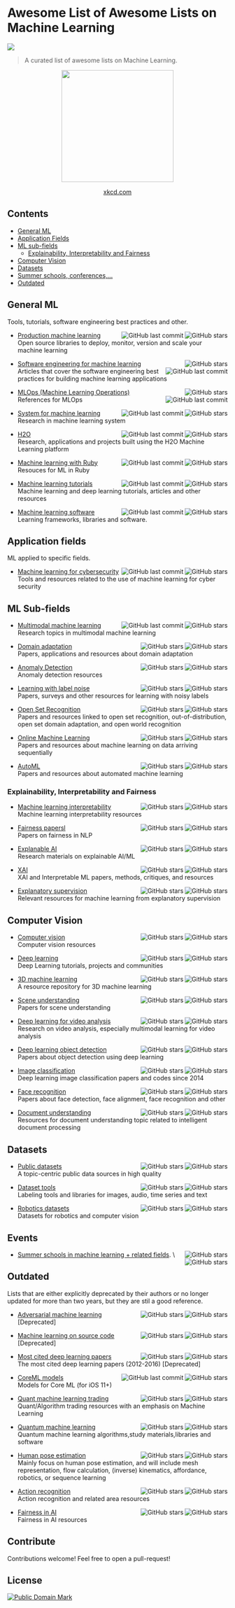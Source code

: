 # Awesome List of Awesome Lists on Machine Learning
<a href="https://github.com/sindresorhus/awesome"><img src="https://cdn.rawgit.com/sindresorhus/awesome/d7305f38d29fed78fa85652e3a63e154dd8e8829/media/badge.svg"/></a>

> A curated list of awesome lists on Machine Learning.

<div align="center">
<img src="https://imgs.xkcd.com/comics/machine_learning.png" width="256"/>

[xkcd.com](https://xkcd.com)
</div>

## Contents

- [General ML](#general-ml)
- [Application Fields](#application-fields)
- [ML sub-fields](#ml-sub-fields)
  - [Explainability, Interpretability and Fairness](#explainability-interpretability-and-fairness)
- [Computer Vision](#computer-vision)
- [Datasets](#datasets)
- [Summer schools, conferences,...](#events)
- [Outdated](#outdated)


## General ML

Tools, tutorials, software engineering best practices and other.

* [Production machine learning](https://github.com/EthicalML/awesome-production-machine-learning)
  <img align="right" src="https://img.shields.io/github/stars/EthicalML/awesome-production-machine-learning" alt="GitHub stars">
  <img align="right" src="https://img.shields.io/github/last-commit/EthicalML/awesome-production-machine-learning" alt="GitHub last commit">\
  Open source libraries to deploy, monitor, version and scale your machine learning

* [Software engineering for machine learning ](https://github.com/SE-ML/awesome-seml)
  <img align="right" src="https://img.shields.io/github/stars/SE-ML/awesome-seml" alt="GitHub stars">
  <img align="right" src="https://img.shields.io/github/last-commit/SE-ML/awesome-seml" alt="GitHub last commit">\
  Articles that cover the software engineering best practices for building machine learning applications

* [MLOps (Machine Learning Operations)](https://github.com/visenger/awesome-mlops)
  <img align="right" src="https://img.shields.io/github/stars/visenger/awesome-mlops" alt="GitHub stars">
  <img align="right" src="https://img.shields.io/github/last-commit/visenger/awesome-mlops" alt="GitHub last commit">\
  References for MLOps

* [System for machine learning](https://github.com/HuaizhengZhang/Awesome-System-for-Machine-Learning)
  <img align="right" src="https://img.shields.io/github/stars/HuaizhengZhang/Awesome-System-for-Machine-Learning" alt="GitHub stars">
  <img align="right" src="https://img.shields.io/github/last-commit/HuaizhengZhang/Awesome-System-for-Machine-Learning" alt="GitHub last commit">\
  Research in machine learning system

* [H2O](https://github.com/h2oai/awesome-h2o)
  <img align="right" src="https://img.shields.io/github/stars/h2oai/awesome-h2o" alt="GitHub stars">
  <img align="right" src="https://img.shields.io/github/last-commit/h2oai/awesome-h2o" alt="GitHub last commit">\
  Research, applications and projects built using the H2O Machine Learning platform

* [Machine learning with Ruby](https://github.com/arbox/machine-learning-with-ruby)
  <img align="right" src="https://img.shields.io/github/stars/arbox/machine-learning-with-ruby" alt="GitHub stars">
  <img align="right" src="https://img.shields.io/github/last-commit/arbox/machine-learning-with-ruby" alt="GitHub last commit">\
  Resouces for ML in Ruby

* [Machine learning tutorials](https://github.com/ujjwalkarn/Machine-Learning-Tutorials)
  <img align="right" src="https://img.shields.io/github/stars/ujjwalkarn/Machine-Learning-Tutorials" alt="GitHub stars">
  <img align="right" src="https://img.shields.io/github/last-commit/ujjwalkarn/Machine-Learning-Tutorials" alt="GitHub last commit">\
  Machine learning and deep learning tutorials, articles and other resources
  
* [Machine learning software](https://github.com/josephmisiti/awesome-machine-learning)
  <img align="right" src="https://img.shields.io/github/stars/josephmisiti/awesome-machine-learning" alt="GitHub stars">
  <img align="right" src="https://img.shields.io/github/last-commit/josephmisiti/awesome-machine-learning" alt="GitHub last commit">\
  Learning frameworks, libraries and software. 

## Application fields

ML applied to specific fields.

* [Machine learning for cybersecurity](https://github.com/jivoi/awesome-ml-for-cybersecurity)
  <img align="right" src="https://img.shields.io/github/stars/jivoi/awesome-ml-for-cybersecurity" alt="GitHub stars">
  <img align="right" src="https://img.shields.io/github/last-commit/jivoi/awesome-ml-for-cybersecurity" alt="GitHub last commit">\
  Tools and resources related to the use of machine learning for cyber security

## ML Sub-fields
  
* [Multimodal machine learning](https://github.com/pliang279/awesome-multimodal-ml)
  <img align="right" src="https://img.shields.io/github/stars/pliang279/awesome-multimodal-ml" alt="GitHub stars">
  <img align="right" src="https://img.shields.io/github/last-commit/pliang279/awesome-multimodal-ml" alt="GitHub last commit">\
  Research topics in multimodal machine learning

* [Domain adaptation](https://github.com/zhaoxin94/awesome-domain-adaptation)
  <img align="right" src="https://img.shields.io/github/stars/zhaoxin94/awesome-domain-adaptation" alt="GitHub stars">
  <img align="right" src="https://img.shields.io/github/last-commit/zhaoxin94/awesome-domain-adaptation" alt="GitHub stars">\
  Papers, applications and resources about domain adaptation

* [Anomaly Detection](https://github.com/hoya012/awesome-anomaly-detection)
  <img align="right" src="https://img.shields.io/github/stars/hoya012/awesome-anomaly-detection" alt="GitHub stars">
  <img align="right" src="https://img.shields.io/github/last-commit/hoya012/awesome-anomaly-detection" alt="GitHub stars">\
  Anomaly detection resources

* [Learning with label noise](https://github.com/subeeshvasu/Awesome-Learning-with-Label-Noise)
  <img align="right" src="https://img.shields.io/github/stars/subeeshvasu/Awesome-Learning-with-Label-Noise" alt="GitHub stars">
  <img align="right" src="https://img.shields.io/github/last-commit/subeeshvasu/Awesome-Learning-with-Label-Noise" alt="GitHub stars">\
  Papers, surveys and other resources for learning with noisy labels

* [Open Set Recognition](https://github.com/iCGY96/awesome_OpenSetRecognition_list)
  <img align="right" src="https://img.shields.io/github/stars/iCGY96/awesome_OpenSetRecognition_list" alt="GitHub stars">
  <img align="right" src="https://img.shields.io/github/last-commit/iCGY96/awesome_OpenSetRecognition_list" alt="GitHub stars">\
  Papers and resources linked to open set recognition, out-of-distribution, open set domain adaptation, and open world recognition

* [Online Machine Learning](https://github.com/online-ml/awesome-online-machine-learning)
  <img align="right" src="https://img.shields.io/github/stars/online-ml/awesome-online-machine-learning" alt="GitHub stars">
  <img align="right" src="https://img.shields.io/github/last-commit/online-ml/awesome-online-machine-learning" alt="GitHub stars">\
  Papers and resources about machine learning on data arriving sequentially
  
* [AutoML](https://github.com/hibayesian/awesome-automl-papers)
  <img align="right" src="https://img.shields.io/github/stars/hibayesian/awesome-automl-papers" alt="GitHub stars">
  <img align="right" src="https://img.shields.io/github/last-commit/hibayesian/awesome-automl-papers" alt="GitHub stars">\
  Papers and resources about automated machine learning

### Explainability, Interpretability and Fairness

* [Machine learning interpretability](https://github.com/jphall663/awesome-machine-learning-interpretability)
  <img align="right" src="https://img.shields.io/github/stars/jphall663/awesome-machine-learning-interpretability" alt="GitHub stars">
  <img align="right" src="https://img.shields.io/github/last-commit/jphall663/awesome-machine-learning-interpretability" alt="GitHub stars">\
  Machine learning interpretability resources

* [Fairness papersl](https://github.com/uclanlp/awesome-fairness-papers)
  <img align="right" src="https://img.shields.io/github/stars/uclanlp/awesome-fairness-papers" alt="GitHub stars">
  <img align="right" src="https://img.shields.io/github/last-commit/uclanlp/awesome-fairness-papers" alt="GitHub stars">\
  Papers on fairness in NLP
 
* [Explanable AI](https://github.com/wangyongjie-ntu/Awesome-explainable-AI)
  <img align="right" src="https://img.shields.io/github/stars/wangyongjie-ntu/Awesome-explainable-AI" alt="GitHub stars">
  <img align="right" src="https://img.shields.io/github/last-commit/wangyongjie-ntu/Awesome-explainable-AI" alt="GitHub stars">\
  Research materials on explainable AI/ML

* [XAI](https://github.com/altamiracorp/awesome-xai)
  <img align="right" src="https://img.shields.io/github/stars/altamiracorp/awesome-xai" alt="GitHub stars">
  <img align="right" src="https://img.shields.io/github/last-commit/altamiracorp/awesome-xai" alt="GitHub stars">\
  XAI and Interpretable ML papers, methods, critiques, and resources

* [Explanatory supervision](https://github.com/stefanoteso/awesome-explanatory-supervision)
  <img align="right" src="https://img.shields.io/github/stars/stefanoteso/awesome-explanatory-supervision" alt="GitHub stars">
  <img align="right" src="https://img.shields.io/github/last-commit/stefanoteso/awesome-explanatory-supervision" alt="GitHub stars">\
  Relevant resources for machine learning from explanatory supervision

## Computer Vision

* [Computer vision](https://github.com/jbhuang0604/awesome-computer-vision)
  <img align="right" src="https://img.shields.io/github/stars/jbhuang0604/awesome-computer-vision" alt="GitHub stars">
  <img align="right" src="https://img.shields.io/github/last-commit/jbhuang0604/awesome-computer-vision" alt="GitHub stars">\
  Computer vision resources

* [Deep learning](https://github.com/ChristosChristofidis/awesome-deep-learning)
  <img align="right" src="https://img.shields.io/github/stars/ChristosChristofidis/awesome-deep-learning" alt="GitHub stars">
  <img align="right" src="https://img.shields.io/github/last-commit/ChristosChristofidis/awesome-deep-learning" alt="GitHub stars">\
  Deep Learning tutorials, projects and communities

* [3D machine learning](https://github.com/timzhang642/3D-Machine-Learning)
  <img align="right" src="https://img.shields.io/github/stars/timzhang642/3D-Machine-Learning" alt="GitHub stars">
  <img align="right" src="https://img.shields.io/github/last-commit/timzhang642/3D-Machine-Learning" alt="GitHub stars">\
  A resource repository for 3D machine learning

* [Scene understanding](https://github.com/bertjiazheng/awesome-scene-understanding)
  <img align="right" src="https://img.shields.io/github/stars/bertjiazheng/awesome-scene-understanding" alt="GitHub stars">
  <img align="right" src="https://img.shields.io/github/last-commit/bertjiazheng/awesome-scene-understanding" alt="GitHub stars">\
  Papers for scene understanding

- [Deep learning for video analysis](https://github.com/HuaizhengZhang/Awsome-Deep-Learning-for-Video-Analysis)
  <img align="right" src="https://img.shields.io/github/stars/HuaizhengZhang/Awsome-Deep-Learning-for-Video-Analysis" alt="GitHub stars">
  <img align="right" src="https://img.shields.io/github/last-commit/HuaizhengZhang/Awsome-Deep-Learning-for-Video-Analysis" alt="GitHub stars">\
  Research on video analysis, especially multimodal learning for video analysis

- [Deep learning object detection](https://github.com/hoya012/deep_learning_object_detection)
  <img align="right" src="https://img.shields.io/github/stars/hoya012/deep_learning_object_detection" alt="GitHub stars">
  <img align="right" src="https://img.shields.io/github/last-commit/hoya012/deep_learning_object_detection" alt="GitHub stars">\
  Papers about object detection using deep learning

* [Image classification](https://github.com/weiaicunzai/awesome-image-classification)
  <img align="right" src="https://img.shields.io/github/stars/weiaicunzai/awesome-image-classification" alt="GitHub stars">
  <img align="right" src="https://img.shields.io/github/last-commit/weiaicunzai/awesome-image-classification" alt="GitHub stars">\
  Deep learning image classification papers and codes since 2014

* [Face recognition](https://github.com/ChanChiChoi/awesome-Face_Recognition)
  <img align="right" src="https://img.shields.io/github/stars/ChanChiChoi/awesome-Face_Recognition" alt="GitHub stars">
  <img align="right" src="https://img.shields.io/github/last-commit/ChanChiChoi/awesome-Face_Recognition" alt="GitHub stars">\
  Papers about face detection, face alignment, face recognition and other

* [Document understanding](https://github.com/tstanislawek/awesome-document-understanding)
  <img align="right" src="https://img.shields.io/github/stars/tstanislawek/awesome-document-understanding" alt="GitHub stars">
  <img align="right" src="https://img.shields.io/github/last-commit/tstanislawek/awesome-document-understanding" alt="GitHub stars">\
  Resources for document understanding topic related to intelligent document processing

## Datasets

* [Public datasets](https://github.com/awesomedata/awesome-public-datasets)
  <img align="right" src="https://img.shields.io/github/stars/awesomedata/awesome-public-datasets" alt="GitHub stars">
  <img align="right" src="https://img.shields.io/github/last-commit/awesomedata/awesome-public-datasets" alt="GitHub stars">\
  A topic-centric public data sources in high quality

* [Dataset tools](https://github.com/jsbroks/awesome-dataset-tools)
  <img align="right" src="https://img.shields.io/github/stars/jsbroks/awesome-dataset-tools" alt="GitHub stars">
  <img align="right" src="https://img.shields.io/github/last-commit/jsbroks/awesome-dataset-tools" alt="GitHub stars">\
  Labeling tools and libraries for images, audio, time series and text

* [Robotics datasets](https://github.com/sunglok/awesome-robotics-datasets)
  <img align="right" src="https://img.shields.io/github/stars/sunglok/awesome-robotics-datasets" alt="GitHub stars">
  <img align="right" src="https://img.shields.io/github/last-commit/sunglok/awesome-robotics-datasets" alt="GitHub stars">\
  Datasets for robotics and computer vision

## Events

* [Summer schools in machine learning + related fields](https://github.com/sshkhr/awesome-mlss).
  <img align="right" src="https://img.shields.io/github/stars/sshkhr/awesome-mlss" alt="GitHub stars">
  <img align="right" src="https://img.shields.io/github/last-commit/sshkhr/awesome-mlss" alt="GitHub stars">\

## Outdated

Lists that are either explicitly deprecated by their authors or no longer updated for more than two years, but they are stil a good reference.

* [Adversarial machine learning](https://github.com/yenchenlin/awesome-adversarial-machine-learning)
  <img align="right" src="https://img.shields.io/github/stars/yenchenlin/awesome-adversarial-machine-learning" alt="GitHub stars">
  <img align="right" src="https://img.shields.io/github/last-commit/yenchenlin/awesome-adversarial-machine-learning" alt="GitHub stars">\
  [Deprecated]

* [Machine learning on source code](https://github.com/src-d/awesome-machine-learning-on-source-code)
  <img align="right" src="https://img.shields.io/github/stars/src-d/awesome-machine-learning-on-source-code" alt="GitHub stars">
  <img align="right" src="https://img.shields.io/github/last-commit/src-d/awesome-machine-learning-on-source-code" alt="GitHub stars">\
  [Deprecated]

* [Most cited deep learning papers](https://github.com/terryum/awesome-deep-learning-papers)
  <img align="right" src="https://img.shields.io/github/stars/terryum/awesome-deep-learning-papers" alt="GitHub stars">
  <img align="right" src="https://img.shields.io/github/last-commit/terryum/awesome-deep-learning-papers" alt="GitHub stars">\
  The most cited deep learning papers (2012-2016)
  [Deprecated]
 
* [CoreML models](https://github.com/likedan/Awesome-CoreML-Models)
  <img align="right" src="https://img.shields.io/github/stars/likedan/Awesome-CoreML-Models" alt="GitHub stars">
  <img align="right" src="https://img.shields.io/github/last-commit/likedan/Awesome-CoreML-Models" alt="GitHub last commit">\
  Models for Core ML (for iOS 11+)

* [Quant machine learning trading](https://github.com/grananqvist/Awesome-Quant-Machine-Learning-Trading)
  <img align="right" src="https://img.shields.io/github/stars/grananqvist/Awesome-Quant-Machine-Learning-Trading" alt="GitHub stars">
  <img align="right" src="https://img.shields.io/github/last-commit/grananqvist/Awesome-Quant-Machine-Learning-Trading" alt="GitHub stars">\
  Quant/Algorithm trading resources with an emphasis on Machine Learning
 
* [Quantum machine learning](https://github.com/krishnakumarsekar/awesome-quantum-machine-learning)
  <img align="right" src="https://img.shields.io/github/stars/krishnakumarsekar/awesome-quantum-machine-learning" alt="GitHub stars">
  <img align="right" src="https://img.shields.io/github/last-commit/krishnakumarsekar/awesome-quantum-machine-learning" alt="GitHub stars">\
  Quantum machine learning algorithms,study materials,libraries and software
  
* [Human pose estimation](https://github.com/wangzheallen/awesome-human-pose-estimation)
  <img align="right" src="https://img.shields.io/github/stars/wangzheallen/awesome-human-pose-estimation" alt="GitHub stars">
  <img align="right" src="https://img.shields.io/github/last-commit/wangzheallen/awesome-human-pose-estimation" alt="GitHub stars">\
  Mainly focus on human pose estimation, and will include mesh representation, flow calculation, (inverse) kinematics, affordance, robotics, or sequence learning
  
* [Action recognition](https://github.com/jinwchoi/awesome-action-recognition)
  <img align="right" src="https://img.shields.io/github/stars/jinwchoi/awesome-action-recognition" alt="GitHub stars">
  <img align="right" src="https://img.shields.io/github/last-commit/jinwchoi/awesome-action-recognition" alt="GitHub stars">\
  Action recognition and related area resources
  
* [Fairness in AI](https://github.com/datamllab/awesome-fairness-in-ai)
  <img align="right" src="https://img.shields.io/github/stars/datamllab/awesome-fairness-in-ai" alt="GitHub stars">
  <img align="right" src="https://img.shields.io/github/last-commit/datamllab/awesome-fairness-in-ai" alt="GitHub stars">\
  Fairness in AI resources
  
## Contribute

Contributions welcome! Feel free to open a pull-request!


## License

<a rel="license" href="http://creativecommons.org/publicdomain/mark/1.0/">
<img src="http://i.creativecommons.org/p/mark/1.0/88x31.png"
     style="border-style: none;" alt="Public Domain Mark" />
</a>
